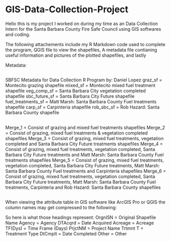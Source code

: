 # GIS-Data-Collection-Project

Hello this is my project I worked on during my time as an Data Collection Intern for the Santa Barbara County Fire Safe Council using GIS softwares and coding.

The following attachements include my R Markdown code used to complete the program, QGIS file to view the shapefiles, A metadata file contianing useful information and pictures of the plotted shapefiles, and lastly 

Metadata: 
##

SBFSC Metadata for Data Collection R Program by: Daniel Lopez
graz_sf = Montecito grazing shapefile
mixed_sf = Montecito mixed fuel treatment shapefile
veg_comp_sf = Santa Barbara City vegetation completed shapefile
sbc_future_sf = Santa Barbara City Future shapefile
fuel_treatments_sf = Matt Marsh: Santa Barbara County Fuel treatments shapefile
carp_sf = Carpinteria shapefile
rob_sbc_sf = Rob Hazard: Santa Barbara County shapefile

##

Merge_1 = Consist of grazing and mixed fuel treatments shapefiles
Merge_2 = Consist of grazing, mixed fuel treatments & vegetation completed shapefiles
Merge_3 = Consist of grazing, mixed fuel treatments, vegetation completed and Santa Barbara City Future treatments shapefiles
Merge_4 = Consist of grazing, mixed fuel treatments, vegetation completed, Santa Barbara City Future treatments and Matt Marsh: Santa Barbara County Fuel treatments shapefiles
Merge_5 = Consist of grazing, mixed fuel treatments, vegetation completed, Santa Barbara City Future treatments, Matt Marsh: Santa Barbara County Fuel treatments and Carpinteria shapefiles
Merge_6 = Consist of grazing, mixed fuel treatments, vegetation completed, Santa Barbara City Future treatments, Matt Marsh: Santa Barbara County Fuel treatments, Carpinteria and Rob Hazard: Santa Barbara County shapefiles

##

When viewing the attribute table in GIS software like ArcGIS Pro or QGIS the column names may get compressed to the following:
 
So here is what those headings represent:
OrgnlSN = Original Shapefile Name Agency = Agency
DTAcqrd = Date Acquired
Acreage = Acreage
TF(Dys) = Time Frame (Days) PrjctNM = Project Name Trtmnt T = Treatment Type DtCmplt = Date Completed Other = Other

##
